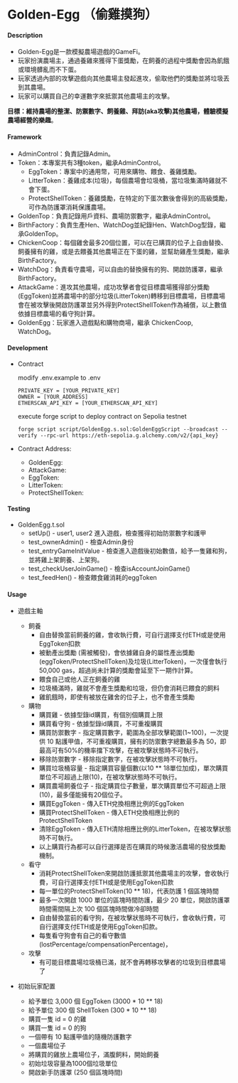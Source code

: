 # Golden-Egg （偷雞摸狗）
#### Description
- Golden-Egg是一款模擬農場遊戲的GameFi。
- 玩家扮演農場主，通過養雞來獲得下蛋獎勵，在飼養的過程中獎勵會因為飢餓或環境髒亂而不下蛋。
- 玩家透過內部的攻擊遊戲向其他農場主發起進攻，偷取他們的獎勵並將垃圾丟到其農場。
- 玩家可以購買自己的幸運數字來抵禦其他農場主的攻擊。

**目標：維持農場的整潔、防禦數字、飼養雞、拜訪(aka攻擊)其他農場，體驗模擬農場經營的樂趣**。
#### Framework
- AdminControl：負責記錄Admin。
- Token：本專案共有3種token，繼承AdminControl。
  - EggToken：專案中的通用幣，可用來購物、餵食、養雞獎勵。
  - LitterToken：養雞成本(垃圾)，每個農場會垃圾桶，當垃圾集滿時雞就不會下蛋。
  - ProtectShellToken：養雞獎勵，在特定的下蛋次數後會得到的高級獎勵，可作為防護罩消耗保護農場。
- GoldenTop：負責記錄用戶資料、農場防禦數字，繼承AdminControl。
- BirthFactory：負責生產Hen、WatchDog並紀錄Hen、WatchDog型錄，繼承GoldenTop。
- ChickenCoop：每個雞舍最多20個位置，可以在已購買的位子上自由替換、飼養擁有的雞，或是去餵養其他農場正在下蛋的雞，並幫助雞產生獎勵，繼承 BirthFactory。
- WatchDog：負責看守農場，可以自由的替換擁有的狗、開啟防護罩，繼承 BirthFactory。
- AttackGame：進攻其他農場，成功攻擊者會從目標農場獲得部分獎勵(EggToken)並將農場中的部分垃圾(LitterToken)轉移到目標農場，目標農場會在被攻擊後開啟防護罩並另外得到ProtectShellToken作為補償，以上數值依據目標農場的看守狗計算。
- GoldenEgg：玩家進入遊戲點和購物商場，繼承 ChickenCoop, WatchDog。

#### Development
- Contract
  
    modify .env.example to .env
    ```
    PRIVATE_KEY = [YOUR_PRIVATE_KEY]
    OWNER = [YOUR_ADDRESS]
    ETHERSCAN_API_KEY = [YOUR_ETHERSCAN_API_KEY]
    ```
    
    execute forge script to deploy contract on Sepolia testnet
    ```
    forge script script/GoldenEgg.s.sol:GoldenEggScript --broadcast --verify --rpc-url https://eth-sepolia.g.alchemy.com/v2/{api_key} 
    ```

- Contract Address:
	- GoldenEgg:
	- AttackGame:
	- EggToken:
	- LitterToken:
	- ProtectShellToken:

#### Testing
+ GoldenEgg.t.sol
  - setUp() - user1, user2 進入遊戲，檢查獲得初始防禦數字和護甲
  - test_ownerAdmin() - 檢查Admin身份
  - test_entryGameInitValue - 檢查進入遊戲後初始數值，給予一隻雞和狗，並將雞上架飼養、上架狗。
  - test_checkUserJoinGame() - 檢查isAccountJoinGame()
  - test_feedHen() - 檢查餵食雞消耗的eggToken
#### Usage

+ 遊戲主軸
  - 飼養
    - 自由替換當前飼養的雞，會收執行費，可自行選擇支付ETH或是使用EggToken扣款
    - 被動產出獎勵 (需被觸發)，會依據雞自身的屬性產出獎勵(eggToken/ProtectShellToken)及垃圾(LitterToken)，一次僅會執行50,000 gas，超過尚未計算的獎勵會延至下一期作計算。
    - 餵食自己或他人正在飼養的雞
    - 垃圾桶滿時，雞就不會產生獎勵和垃圾，但仍會消耗已餵食的飼料
    - 雞飢餓時，即使有被放在雞舍的位子上，也不會產生獎勵
  - 購物
    - 購買雞 - 依據型錄id購買，有個別個購買上限
    - 購買看守狗 - 依據型錄id購買，不可重複購買
    - 購買防禦數字 - 指定購買數字，範圍為全部攻擊範圍(1~100)，一次提供 10 點護甲值，不可重複購買，擁有的防禦數字總數最多為 50，即最高可有50%的機率擋下攻擊，在被攻擊狀態時不可執行。
    - 移除防禦數字 - 移除指定數字，在被攻擊狀態時不可執行。
    - 購買垃圾桶容量 - 指定購買容量個數(以10 ** 18單位加成)，單次購買單位不可超過上限(10)，在被攻擊狀態時不可執行。
    - 購買農場飼養位子 - 指定購買位子數量，單次購買單位不可超過上限(10)，最多僅能擁有20個位子。
    - 購買EggToken - 傳入ETH兌換相應比例的EggToken
    - 購買ProtectShellToken - 傳入ETH兌換相應比例的ProtectShellToken
    - 清除EggToken - 傳入ETH清除相應比例的LitterToken，在被攻擊狀態時不可執行。
    - 以上購買行為都可以自行選擇是否在購買的時候激活農場的發放獎勵機制。
  - 看守
    - 消耗ProtectShellToken來開啟防護抵禦其他農場主的攻擊，會收執行費，可自行選擇支付ETH或是使用EggToken扣款
    - 每一單位的ProtectShellToken(10 ** 18)，代表防護 1 個區塊時間
    - 最多一次開啟 1000 單位的區塊時間防護，最少 20 單位，開啟防護罩時間需間隔上次 100 個區塊時間做冷卻時間
    - 自由替換當前的看守狗，在被攻擊狀態時不可執行，會收執行費，可自行選擇支付ETH或是使用EggToken扣款。
    - 每隻看守狗會有自己的看守數值(lostPercentage/compensationPercentage)，
  - 攻擊
    - 有可能目標農場垃圾桶已滿，就不會再轉移攻擊者的垃圾到目標農場了

+ 初始玩家配置
  - 給予單位 3,000 個 EggToken (3000 * 10 ** 18)
  - 給予單位 300 個 ShellToken (300 * 10 ** 18) 
  - 購買一隻 id = 0 的雞
  - 購買一隻 id = 0 的狗
  - 一個帶有 10 點護甲值的隨機防護數字
  - 一個農場位子
  - 將購買的雞放上農場位子，滿腹飼料，開始飼養
  - 初始垃圾容量為1000個垃圾單位
  - 開啟新手防護罩 (250 個區塊時間)

